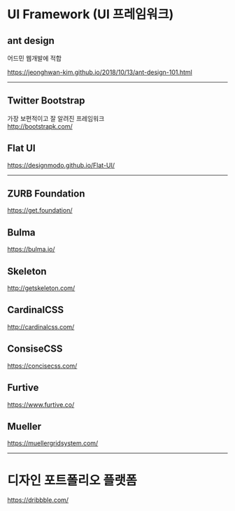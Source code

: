 # UI Framework (UI 프레임워크)

## ant design

어드민 웹개발에 적합

https://jeonghwan-kim.github.io/2018/10/13/ant-design-101.html

---

## Twitter Bootstrap

가장 보편적이고 잘 알려진 프레임워크  
http://bootstrapk.com/

## Flat UI

https://designmodo.github.io/Flat-UI/

---

## ZURB Foundation

https://get.foundation/

## Bulma

https://bulma.io/

## Skeleton

http://getskeleton.com/

## CardinalCSS

http://cardinalcss.com/

## ConsiseCSS

https://concisecss.com/

## Furtive

https://www.furtive.co/

## Mueller

https://muellergridsystem.com/

---

# 디자인 포트폴리오 플랫폼

https://dribbble.com/
